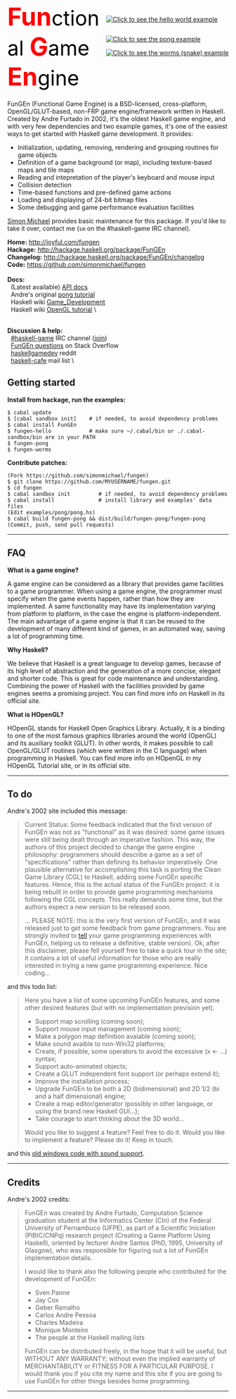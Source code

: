 <style>
/*
body {
    background-color:black;
    color:white;
}
*/
.a {
    font-weight:bold;
    color:red;
    font-size:200%;
}
.b {
    font-weight:normal;
    /* color:#bbb; */
    color:black;
    font-size:smaller;
}
</style>

<div style="float:right; margin:3em 0 1em 1em;">
<a href="https://github.com/simonmichael/fungen/blob/master/examples/hello.hs#L1"><img border=0 src="/site/logo.gif" title="Click to see the hello world example" style="margin-top:2em;"></a>
<br>
<a href="https://github.com/simonmichael/fungen/blob/master/examples/pong/pong.hs#L1"><img border=0 src="/site/pong.png" title="Click to see the pong example" style="margin-top:2em;"></a>
<br>
<a href="https://github.com/simonmichael/fungen/blob/master/examples/worms/worms.hs#L1"><img border=0 src="/site/worms.png" title="Click to see the worms (snake) example" style="margin-top:1em;"></a>
</div>

# <span class="a">Fun<span class="b">ctional</span> G<span class="b">ame</span> En<span class="b">gine</span></span>

FunGEn (Functional Game Engine) is a BSD-licensed, cross-platform,
OpenGL/GLUT-based, non-FRP game engine/framework written in
Haskell. Created by Andre Furtado in 2002, it's the oldest Haskell
game engine, and with very few dependencies and two example games,
it's one of the easiest ways to get started with Haskell game
development. It provides:

* Initialization, updating, removing, rendering and grouping
  routines for game objects
* Definition of a game background (or map), including texture-based
  maps and tile maps
* Reading and intepretation of the player's keyboard and mouse input
* Collision detection
* Time-based functions and pre-defined game actions
* Loading and displaying of 24-bit bitmap files
* Some debugging and game performance evaluation facilities
<!-- * Sound support (windows only, not in current release) -->

[Simon Michael](http://joyful.com) provides basic maintenance for
this package. If you'd like to take it over, contact me (`sm` on the #haskell-game IRC channel).

**Home:**      <http://joyful.com/fungen> \
**Hackage:**   <http://hackage.haskell.org/package/FunGEn> \
**Changelog:** <http://hackage.haskell.org/package/FunGEn/changelog> \
**Code:**      <https://github.com/simonmichael/fungen> \
\
**Docs:**\
&nbsp; (Latest available) [API docs](http://hackage.haskell.org/packages/archive/FunGEn/0.4.2/doc/html/Graphics-UI-Fungen.html) \
&nbsp; Andre's original [pong tutorial](site/example.html) \
&nbsp; Haskell wiki [Game_Development](http://www.haskell.org/haskellwiki/Game_Development) \
&nbsp; Haskell wiki [OpenGL tutorial](http://www.haskell.org/haskellwiki/OpenGLTutorial1) \
<!-- Updated [pong tutorial](TUTORIAL.html) \ -->
<!-- the [old site](http://www.cin.ufpe.br/~haskell/fungen) \ -->
\
**Discussion & help:**\
&nbsp; [#haskell-game](http://ircbrowse.net/day/haskell-game/today/recent) IRC channel
       ([join](http://webchat.freenode.net/?channels=haskell-game)) \
&nbsp; [FunGEn questions](http://stackoverflow.com/search?tab=newest&q=fungen) on Stack Overflow \
&nbsp; [haskellgamedev](http://www.reddit.com/r/haskellgamedev) reddit \
&nbsp; [haskell-cafe](http://www.haskell.org/haskellwiki/Mailing_lists) mail list \


## Getting started

**Install from hackage, run the examples:**

```
$ cabal update
$ [cabal sandbox init]    # if needed, to avoid dependency problems
$ cabal install FunGEn
$ fungen-hello            # make sure ~/.cabal/bin or ./.cabal-sandbox/bin are in your PATH
$ fungen-pong
$ fungen-worms
```

**Contribute patches:**
```
(Fork https://github.com/simonmichael/fungen)
$ git clone https://github.com/MYUSERNAME/fungen.git
$ cd fungen
$ cabal sandbox init         # if needed, to avoid dependency problems
$ cabal install              # install library and examples' data files
(Edit examples/pong/pong.hs)
$ cabal build fungen-pong && dist/build/fungen-pong/fungen-pong
(Commit, push, send pull requests)
```


---

## FAQ

**What is a game engine?**

A game engine can be considered as a library that provides game facilities
to a game programmer. When using a game engine, the programmer must
specify when the game events happen, rather than how they are
implemented. A same functionality may have its implementation varying from
platform to platform, in the case the engine is platform-independent. The
main advantage of a game engine is that it can be reused to the
development of many different kind of games, in an automated way, saving a
lot of programming time.

**Why Haskell?**

We believe that Haskell is a great language to develop games, because of
its high level of abstraction and the generation of a more concise,
elegant and shorter code. This is great for code maintenance and
understanding. Combining the power of Haskell with the facilities provided
by game engines seems a promising project. You can find more info on
Haskell in its official site.

**What is HOpenGL?**

HOpenGL stands for Haskell Open Graphics Library. Actually, it is a
binding to one of the most famous graphics libraries around the world
(OpenGL) and its auxiliary toolkit (GLUT). In other words, it makes
possible to call OpenGL/GLUT routines (which were written in the C
language) when programming in Haskell. You can find more info on HOpenGL
in my HOpenGL Tutorial site, or in its official site.

---

## To do

Andre's 2002 site included this message:

> Current Status: Some feedback indicated that the first version of FunGEn was not as "functional" as it was desired: some game issues were still being dealt through an imperative fashion. This way, the authors of this project decided to change the game engine philosophy: programmers should describe a game as a set of "specifications" rather than defining its behavior imperatively. One plausible alternative for accomplishing this task
> is porting the Clean Game Library (CGL) to Haskell, adding some FunGEn specific features. Hence, this is the actual status of the FunGEn project: it is being rebuilt in order to provide game programming mechanisms following the CGL
> concepts. This really demands some time, but the authors expect a new version to be released soon.
> 
> ... PLEASE NOTE: this is the very first version of FunGEn, and it was released just to get some feedback from game programmers. You are strongly invited to <A HREF="mailto:awbf@cin.ufpe.br">tell</A> your game programming experiences with FunGEn, helping us to release a definitive, stable version). Ok, after this disclaimer, please fell yourself free to take a quick tour in the site; it contains a lot of useful information for those who are really interested in trying a new game programming experience. Nice coding...

and this todo list:

> Here you have a list of some upcoming FunGEn features, and some other
> desired features (but with no implementation prevision yet).
> 
> - Support map scrolling (coming soon);
> - Support mouse input management (coming soon);
> - Make a polygon map definition avaiable (coming soon);
> - Make sound avaible to non-Win32 platforms;
> - Create, if possible, some operators to avoid the excessive (x <- ...) syntax;
> - Support auto-animated objects;
> - Create a GLUT independent font support (or perhaps extend it);
> - Improve the installation process;
> - Upgrade FunGEn to be both a 2D (bidimensional) and 2D 1/2 (bi and a half dimensional) engine;
> - Create a map editor/generator (possibly in other language, or using the brand new Haskell GUI...);
> - Take courage to start thinking about the 3D world...
> 
> Would you like to suggest a feature? Feel free to do it. Would you like to
> implement a feature? Please do it! Keep in touch.

and this [old windows code with sound support](/site/FunGEn0.1-Win32.zip).


---

## Credits

Andre's 2002 credits:

> FunGEn was created by Andre Furtado, Computation Science graduation
> student at the Informatics Center (CIn) of the Federal University of
> Pernambuco (UFPE), as part of a Scientific Iniciation (PIBIC/CNPq)
> research project (Creating a Game Platform Using Haskell), oriented by
> lecturer Andre Santos (PhD, 1995, University of Glasgow), who was
> responsible for figuring out a lot of FunGEn implementation details.
> 
> I would like to thank also the following people who contributed for the development of FunGEn:
> 
> - Sven Panne
> - Jay Cox
> - Geber Ramalho
> - Carlos Andre Pessoa
> - Charles Madeira
> - Monique Monteiro
> - The people at the Haskell mailing lists
> 
> FunGEn can be distributed freely, in the hope that it will be useful, but
> WITHOUT ANY WARRANTY; without even the implied warranty of MERCHANTABILITY
> or FITNESS FOR A PARTICULAR PURPOSE. I would thank you if you cite my name
> and this site if you are going to use FunGEn for other things besides home
> programming.

---
